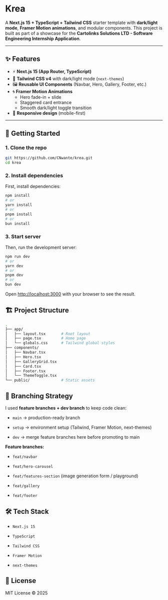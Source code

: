 # Krea

A **Next.js 15 + TypeScript + Tailwind CSS** starter template with **dark/light mode**, **Framer Motion animations**, and modular components.
This project is built as part of a showcase for the **Cartolinks Solutions LTD - Software Engineering Internship Application**.

---

## ✨ Features

- ⚡ **Next.js 15 (App Router, TypeScript)**
- 🎨 **Tailwind CSS v4** with dark/light mode (`next-themes`)
- 🖼️ **Reusable UI Components** (Navbar, Hero, Gallery, Footer, etc.)
- 🌀 **Framer Motion Animations**
  - Hero fade-in + slide
  - Staggered card entrance
  - Smooth dark/light toggle transition
- 📱 **Responsive design** (mobile-first)

---

## 🚀 Getting Started

### 1. Clone the repo
```bash
git https://github.com/CNwante/krea.git
cd krea
```
### 2. Install dependencies
First, install dependencies:

```bash
npm install
# or
yarn install
# or
pnpm install
# or
bun install
```

### 3. Start server
Then, run the development server:

```bash
npm run dev
# or
yarn dev
# or
pnpm dev
# or
bun dev
```

Open [http://localhost:3000](http://localhost:3000) with your browser to see the result.


## 🏗️ Project Structure
```bash
.
├── app/
│   ├── layout.tsx       # Root layout
│   ├── page.tsx         # Home page
│   └── globals.css      # Tailwind global styles
├── components/
│   ├── Navbar.tsx
│   ├── Hero.tsx
│   ├── GalleryGrid.tsx
│   ├── Card.tsx
│   ├── Footer.tsx
│   └── ThemeToggle.tsx
└── public/              # Static assets
```
## 🔀 Branching Strategy

I used **feature branches + dev branch** to keep code clean:

- `main` → production-ready branch

- `setup` → environment setup (Tailwind, Framer Motion, next-themes)

- `dev` → merge feature branches here before promoting to main

**Feature branches:**

- `feat/navbar`

- `feat/hero-carousel`

- `feat/features-section` (image generation form / playground)

- `feat/gallery`

- `feat/footer`

## 🛠️ Tech Stack

- `Next.js 15`

- `TypeScript`

- `Tailwind CSS`

- `Framer Motion`

- `next-themes`

## 📜 License

MIT License © 2025
